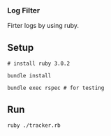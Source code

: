 ### Log Filter

Firter logs by using ruby.

## Setup
```
# install ruby 3.0.2
```

```
bundle install
```

```
bundle exec rspec # for testing
```

## Run
```
ruby ./tracker.rb
```
